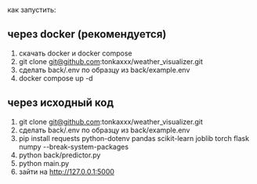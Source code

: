 как запустить:

## через docker (рекомендуется)
1. скачать docker и docker compose
2. git clone git@github.com:tonkaxxx/weather_visualizer.git
3. сделать back/.env по образцу из back/example.env
4. docker compose up -d

## через исходный код
1. git clone git@github.com:tonkaxxx/weather_visualizer.git
2. сделать back/.env по образцу из back/example.env
3. pip install requests python-dotenv pandas scikit-learn joblib torch flask numpy --break-system-packages
4. python back/predictor.py
5. python main.py
6. зайти на http://127.0.0.1:5000